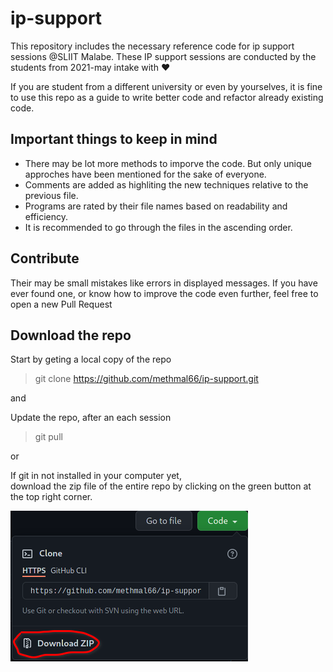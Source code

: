 # ip-support
This repository includes the necessary reference code for ip support sessions @SLIIT Malabe.
These IP support sessions are conducted by the students from 2021-may intake with ❤️

If you are student from a different university or even by yourselves, 
it is fine to use this repo as a guide to write better code
and refactor already existing code.

## Important things to keep in mind
- There may be lot more methods to imporve the code. 
 But only unique approches have been mentioned for the sake of everyone.
- Comments are added as highliting the new techniques relative to the previous file.
- Programs are rated by their file names based on readability and efficiency.
- It is recommended to go through the files in the ascending order.

## Contribute
Their may be small mistakes like errors in displayed messages. If you have ever found one, or know how to improve the code even further, feel free to open a new Pull Request

## Download the repo
Start by geting a local copy of the repo
>git clone https://github.com/methmal66/ip-support.git

and

Update the repo, after an each session
>git pull

or

If git in not installed in your computer yet,<br> download the zip file of the entire repo by clicking on the green button at the top right corner.

![how to download repo](how-to-save-download-repo.png)
